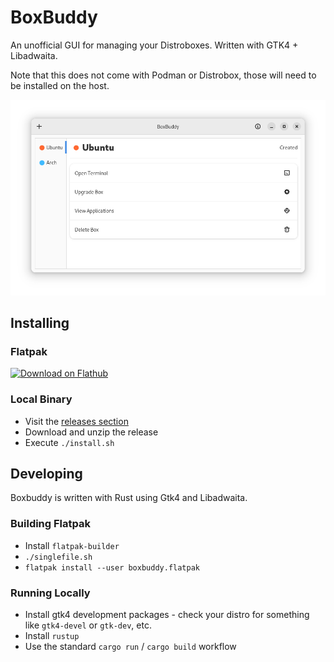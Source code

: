 # BoxBuddy
An unofficial GUI for managing your Distroboxes. Written with GTK4 + Libadwaita.

Note that this does not come with Podman or Distrobox, those will need to be installed on the host.

![Main Menu](docs/screenshot-1.png)

## Installing

### Flatpak
<a href='https://flathub.org/apps/io.github.dvlv.boxbuddyrs'>
  <img width='240' alt='Download on Flathub' src='https://dl.flathub.org/assets/badges/flathub-badge-en.png'/>
</a>


### Local Binary
- Visit the [releases section](https://github.com/Dvlv/BoxBuddyRS/releases)
- Download and unzip the release
- Execute `./install.sh`


## Developing

Boxbuddy is written with Rust using Gtk4 and Libadwaita.

### Building Flatpak
- Install `flatpak-builder`
- `./singlefile.sh`
- `flatpak install --user boxbuddy.flatpak`

### Running Locally
- Install gtk4 development packages - check your distro for something like `gtk4-devel` or `gtk-dev`, etc.
- Install `rustup`
- Use the standard `cargo run` / `cargo build` workflow



